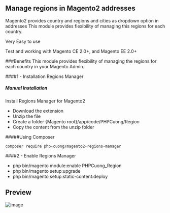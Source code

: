 ## Manage regions in Magento2 addresses
Magento2 provides country and regions and cities as dropdown option in addresses This module provides flexibility of managing this regions for each country.

Very Easy to use

Test and working with Magento CE 2.0+, and Magento EE 2.0+

###Benefits
This module provides flexibility of managing the regions for each country in your Magento Admin.

####1 - Installation Regions Manager
##### Manual Installation
Install Regions Manager for Magento2
 * Download the extension
 * Unzip the file
 * Create a folder {Magento root}/app/code/PHPCuong/Region
 * Copy the content from the unzip folder


#####Using Composer

```
composer require php-cuong/magento2-regions-manager
```

####2 - Enable Regions Manager
 * php bin/magento module:enable PHPCuong_Region
 * php bin/magento setup:upgrade
 * php bin/magento setup:static-content:deploy

## Preview
![image](https://raw.githubusercontent.com/php-cuong/magento2-regions-manager/master/regions-manager.png)
